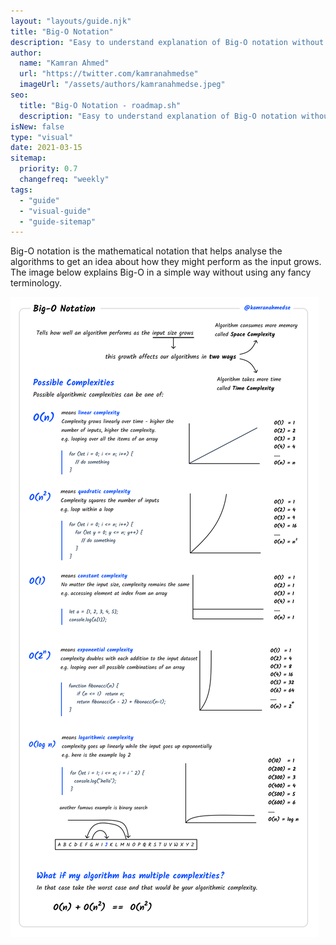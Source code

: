 ```yaml
---
layout: "layouts/guide.njk"
title: "Big-O Notation"
description: "Easy to understand explanation of Big-O notation without any fancy terms"
author:
  name: "Kamran Ahmed"
  url: "https://twitter.com/kamranahmedse"
  imageUrl: "/assets/authors/kamranahmedse.jpeg"
seo:
  title: "Big-O Notation - roadmap.sh"
  description: "Easy to understand explanation of Big-O notation without any fancy terms"
isNew: false
type: "visual"
date: 2021-03-15
sitemap:
  priority: 0.7
  changefreq: "weekly"
tags:
  - "guide"
  - "visual-guide"
  - "guide-sitemap"
---
```


Big-O notation is the mathematical notation that helps analyse the algorithms to get an idea about how they might perform as the input grows. The image below explains Big-O in a simple way without using any fancy terminology. 

[![](/assets/guides/big-o-notation.png)](/assets/guides/big-o-notation.png)

